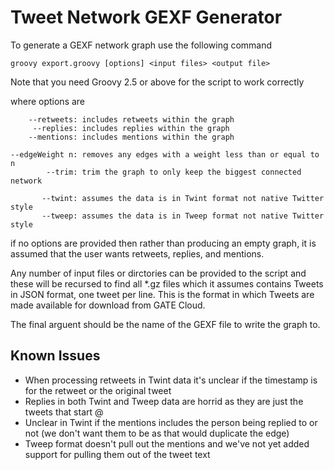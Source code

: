 # Tweet Network GEXF Generator

To generate a GEXF network graph use the following command

```
groovy export.groovy [options] <input files> <output file>
```

Note that you need Groovy 2.5 or above for the script to work correctly

where options are

```
    --retweets: includes retweets within the graph
     --replies: includes replies within the graph
    --mentions: includes mentions within the graph

--edgeWeight n: removes any edges with a weight less than or equal to n
        --trim: trim the graph to only keep the biggest connected network

       --twint: assumes the data is in Twint format not native Twitter style
       --tweep: assumes the data is in Tweep format not native Twitter style

```

if no options are provided then rather than producing an empty graph, it is
assumed that the user wants retweets, replies, and mentions.

Any number of input files or dirctories can be provided to the script and these
will be recursed to find all *.gz files which it assumes contains Tweets in
JSON format, one tweet per line. This is the format in which Tweets are made
available for download from GATE Cloud.

The final arguent should be the name of the GEXF file to write the graph to.

## Known Issues
- When processing retweets in Twint data it's unclear if the timestamp is for
  the retweet or the original tweet
- Replies in both Twint and Tweep data are horrid as they are just the tweets
  that start @
- Unclear in Twint if the mentions includes the person being replied to or not
  (we don't want them to be as that would duplicate the edge)
- Tweep format doesn't pull out the mentions and we've not yet added support
  for pulling them out of the tweet text
